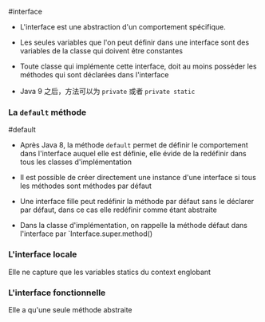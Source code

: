 #interface 

- L'interface est une abstraction d'un comportement spécifique.
- Les seules variables que l'on peut définir dans une interface sont des variables de la classe qui doivent être constantes 
- Toute classe qui implémente cette interface, doit au moins posséder les méthodes qui sont déclarées dans l'interface

- Java 9 之后，方法可以为 `private` 或者 `private static`

### La `default` méthode
#default

- Après Java 8, la méthode `default` permet de définir le comportement dans l'interface auquel elle est définie, elle évide de la redéfinir dans tous les classes d'implémentation 

- Il est possible de créer directement une instance d'une interface si tous les méthodes sont méthodes par défaut
- Une interface fille peut redéfinir la méthode par défaut sans le déclarer par défaut, dans ce cas elle redéfinir comme étant abstraite

- Dans la classe d'implémentation, on rappelle la méthode défaut dans l'interface par `Interface.super.method()

### L'interface locale

Elle ne capture que les variables statics du context englobant

### L'interface fonctionnelle

Elle a qu'une seule méthode abstraite